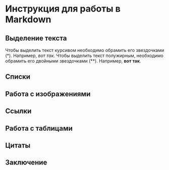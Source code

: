# Инструкция для работы в Markdown

## Выделение текста

Чтобы выделить текст курсивом необходимо обрамить его звездочками (*). Например, *вот так*.
Чтобы выделить текст полужирным, необходимо обрамить его двойными звездочками (**). Например, **вот так**.

## Списки

## Работа с изображениями

## Ссылки

## Работа с таблицами

## Цитаты

## Заключение
